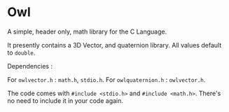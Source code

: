 # Owl

A simple, header only, math library for the C Language. 

It presently contains a 3D Vector, and quaternion library. All values default to ```double```.

Dependencies :

For ```owlvector.h``` : ```math.h```, ```stdio.h```.
For ```owlquaternion.h``` : ```owlvector.h```.

The code comes with ```#include <stdio.h>``` and ```#include <math.h>```. There's no need to include it in your code again. 


